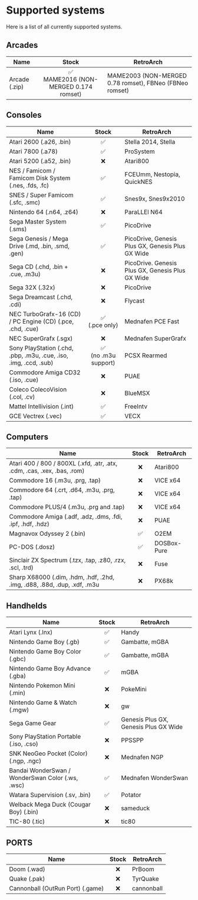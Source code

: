 ﻿# Supported systems

Here is a list of all currently supported systems.

## Arcades

| Name          |                  Stock                  | RetroArch                                               |
|---------------|:---------------------------------------:|---------------------------------------------------------|
| Arcade (.zip) | ✅<br>MAME2016 (NON-MERGED 0.174 romset) | MAME2003 (NON-MERGED 0.78 romset), FBNeo (FBNeo romset) |


## Consoles

| Name                                                              |         Stock          | RetroArch                                        |
|-------------------------------------------------------------------|:----------------------:|--------------------------------------------------|
| Atari 2600 (.a26, .bin)                                           |           ✅            | Stella 2014, Stella                              |
| Atari 7800 (.a78)                                                 |           ✅            | ProSystem                                        |
| Atari 5200 (.a52, .bin)                                           |           ❌            | Atari800                                         |
| NES / Famicom / Famicom Disk System (.nes, .fds, .fc)             |           ✅            | FCEUmm, Nestopia, QuickNES                       |
| SNES / Super Famicom (.sfc, .smc)                                 |           ✅            | Snes9x, Snes9x2010                               |
| Nintendo 64 (.n64, .z64)                                          |           ❌            | ParaLLEl N64                                     |
| Sega Master System (.sms)                                         |           ✅            | PicoDrive                                        |
| Sega Genesis / Mega Drive (.md, .bin, .smd, .gen)                 |           ✅            | PicoDrive, Genesis Plus GX, Genesis Plus GX Wide |
| Sega CD (.chd, .bin + .cue, .m3u)                                 |           ❌            | PicoDrive. Genesis Plus GX, Genesis Plus GX Wide |
| Sega 32X (.32x)                                                   |           ❌            | PicoDrive                                        |
| Sega Dreamcast (.chd, .cdi)                                       |           ❌            | Flycast                                          |
| NEC TurboGrafx-16 (CD) / PC Engine (CD) (.pce, .chd, .cue)        |    ✅<br>(.pce only)    | Mednafen PCE Fast                                |
| NEC SuperGrafx (.sgx)                                             |           ❌            | Mednafen SuperGrafx                              |
| Sony PlayStation (.chd, .pbp, .m3u, .cue, .iso, .img, .ccd, .sub) | ✅<br>(no .m3u support) | PCSX Rearmed                                     |
| Commodore Amiga CD32 (.iso, .cue)                                 |           ❌            | PUAE                                             |
| Coleco ColecoVision (.col, .cv)                                   |           ❌            | BlueMSX                                          |
| Mattel Intellivision (.int)                                       |           ✅            | FreeIntv                                         |
| GCE Vectrex (.vec)                                                |           ✅            | VECX                                             |


## Computers

| Name                                                                     | Stock  | RetroArch |
|--------------------------------------------------------------------------|:------:|-----------|
| Atari 400 / 800 / 800XL (.xfd, .atr, .atx, .cdm, .cas, .xex, .bas, .rom) |   ❌   | Atari800   |
| Commodore 16 (.m3u, .prg, .tap)                                          |   ❌   | VICE x64   |
| Commodore 64 (.crt, .d64, .m3u, .prg, .tap)                              |   ❌   | VICE x64   |
| Commodore PLUS/4 (.m3u, .prg and .tap)                                   |   ❌   | VICE x64   |
| Commodore Amiga (.adf, .adz, .dms, .fdi, .ipf, .hdf, .hdz)               |   ❌   | PUAE       |
| Magnavox Odyssey 2 (.bin)                                                |   ✅   | O2EM       |
| PC-DOS  (.dosz)                                                          |   ✅   | DOSBox-Pure|
| Sinclair ZX Spectrum (.tzx, .tap, .z80, .rzx, .scl, .trd)                |   ❌   | Fuse       |
| Sharp X68000 (.dim, .hdm, .hdf, .2hd, .img, .d88, .88d, .dup, .xdf, .m3u |   ❌   | PX68k      |


## Handhelds

| Name                                             | Stock | RetroArch                             |
|--------------------------------------------------|:-----:|---------------------------------------|
| Atari Lynx (.lnx)                                |   ✅   | Handy                                 |
| Nintendo Game Boy (.gb)                          |   ✅   | Gambatte, mGBA                        |
| Nintendo Game Boy Color (.gbc)                   |   ✅   | Gambatte, mGBA                        |
| Nintendo Game Boy Advance (.gba)                 |   ✅   | mGBA                                  |
| Nintendo Pokemon Mini (.min)                     |   ❌   | PokeMini                              |
| Nintendo Game & Watch (.mgw)                     |   ❌   | gw                                    |
| Sega Game Gear                                   |   ✅   | Genesis Plus GX, Genesis Plus GX Wide |
| Sony PlayStation Portable (.iso, .cso)           |   ❌   | PPSSPP                                |
| SNK NeoGeo Pocket (Color) (.ngp, .ngc)           |   ❌   | Mednafen NGP                          |
| Bandai WonderSwan / WonderSwan Color (.ws, .wsc) |   ✅   | Mednafen WonderSwan                   |
| Watara Supervision (.sv, .bin)                   |   ✅   | Potator                               |
| Welback Mega Duck (Cougar Boy) (.bin)            |   ❌   | sameduck                              |
| TIC-80 (.tic)                                    |   ❌   | tic80                                 |


## PORTS

| Name                             | Stock | RetroArch  |
|----------------------------------|:-----:|------------|
| Doom (.wad)                      |   ❌   | PrBoom     |
| Quake (.pak)                     |   ❌   | TyrQuake   |
| Cannonball (OutRun Port) (.game) |   ❌   | cannonball |
